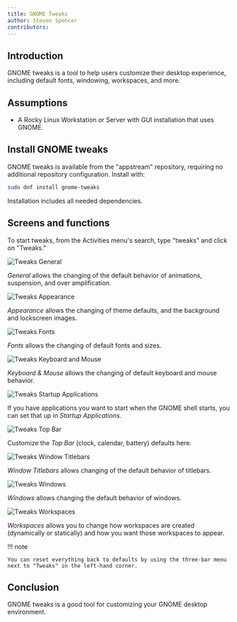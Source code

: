 ```yaml
---
title: GNOME Tweaks
author: Steven Spencer
contributors:
---
```


## Introduction

GNOME tweaks is a tool to help users customize their desktop experience, including default fonts, windowing, workspaces, and more.

## Assumptions

* A Rocky Linux Workstation or Server with GUI installation that uses GNOME.

## Install GNOME tweaks

GNOME tweaks is available from the "appstream" repository, requiring no additional repository configuration. Install with:

```bash
sudo dnf install gnome-tweaks 
```

Installation includes all needed dependencies.

## Screens and functions

To start tweaks, from the Activities menu's search, type "tweaks" and click on "Tweaks."

![Tweaks General](images/01_tweaks.png)

*General* allows the changing of the default behavior of animations, suspension, and over amplification.

![Tweaks Appearance](images/02_tweaks.png)

*Appearance* allows the changing of theme defaults, and the background and lockscreen images.

![Tweaks Fonts](images/03_tweaks.png)

*Fonts* allows the changing of default fonts and sizes.

![Tweaks Keyboard and Mouse](images/04_tweaks.png)

*Keyboard & Mouse* allows the changing of default keyboard and mouse behavior.

![Tweaks Startup Applications](images/05_tweaks.png)

If you have applications you want to start when the GNOME shell starts, you can set that up in *Startup Applications*.

![Tweaks Top Bar](images/06_tweaks.png)

Customize the *Top Bar* (clock, calendar, battery) defaults here.

![Tweaks Window Titlebars](images/07_tweaks.png)

*Window Titlebars* allows changing of the default behavior of titlebars.

![Tweaks Windows](images/08_tweaks.png)

*Windows* allows changing the default behavior of windows.

![Tweaks Workspaces](images/09_tweaks.png)

*Workspaces* allows you to change how workspaces are created (dynamically or statically) and how you want those workspaces to appear.

!!! note

    You can reset everything back to defaults by using the three-bar menu next to "Tweaks" in the left-hand corner.

## Conclusion

GNOME tweaks is a good tool for customizing your GNOME desktop environment.
